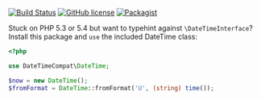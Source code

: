 [![Build Status](https://travis-ci.org/jeskew/datetimeinterface-shim.svg?branch=master)](https://travis-ci.org/jeskew/datetimeinterface-shim)
[![GitHub license](https://img.shields.io/github/license/mashape/apistatus.svg)](https://github.com/jeskew/datetimeinterface-shim)
[![Packagist](https://img.shields.io/packagist/v/jeskew/datetimeinterface-shim.svg)](https://packagist.org/packages/jeskew/datetimeinterface-shim)

Stuck on PHP 5.3 or 5.4 but want to typehint against `\DateTimeInterface`?
Install this package and `use` the included DateTime class:
```php
<?php

use DateTimeCompat\DateTime;

$now = new DateTime();
$fromFormat = DateTime::fromFormat('U', (string) time());
```

